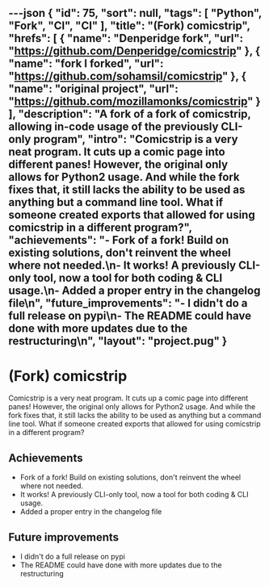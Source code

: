 ---json
{
"id": 75,
"sort": null,
"tags": [
"Python",
"Fork",
"CI",
"CI"
],
"title": "(Fork) comicstrip",
"hrefs": [
{
"name": "Denperidge fork",
"url": "https://github.com/Denperidge/comicstrip"
},
{
"name": "fork I forked",
"url": "https://github.com/sohamsil/comicstrip"
},
{
"name": "original project",
"url": "https://github.com/mozillamonks/comicstrip"
}
],
"description": "A fork of a fork of comicstrip, allowing in-code usage of the previously CLI-only program",
"intro": "Comicstrip is a very neat program. It cuts up a comic page into different panes! However, the original only allows for Python2 usage. And while the fork fixes that, it still lacks the ability to be used as anything but a command line tool. What if someone created exports that allowed for using comicstrip in a different program?",
"achievements": "- Fork of a fork! Build on existing solutions, don't reinvent the wheel where not needed.\n- It works! A previously CLI-only tool, now a tool for both coding & CLI usage.\n- Added a proper entry in the changelog file\n",
"future_improvements": "- I didn't do a full release on pypi\n- The README could have done with more updates due to the restructuring\n",
"layout": "project.pug"
}
---
# (Fork) comicstrip
Comicstrip is a very neat program. It cuts up a comic page into different panes! However, the original only allows for Python2 usage. And while the fork fixes that, it still lacks the ability to be used as anything but a command line tool. What if someone created exports that allowed for using comicstrip in a different program?

## Achievements
- Fork of a fork! Build on existing solutions, don't reinvent the wheel where not needed.
- It works! A previously CLI-only tool, now a tool for both coding & CLI usage.
- Added a proper entry in the changelog file


## Future improvements
- I didn't do a full release on pypi
- The README could have done with more updates due to the restructuring

